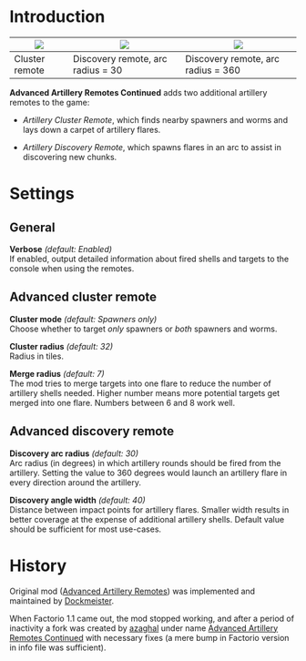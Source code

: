# Introduction

| ![](https://azaghal.github.io/Factorio-AdvancedArtilleryRemotesContinued/demo/cluster-remote.gif) | ![](https://azaghal.github.io/Factorio-AdvancedArtilleryRemotesContinued/demo/discovery-remote-arc-radius-30.gif) | ![](https://azaghal.github.io/Factorio-AdvancedArtilleryRemotesContinued/demo/discovery-remote-arc-radius-360.gif) |
|----------------|-----------------------------------|------------------------------------|
| Cluster remote | Discovery remote, arc radius = 30 | Discovery remote, arc radius = 360 |

**Advanced Artillery Remotes Continued** adds two additional artillery
remotes to the game:

- *Artillery Cluster Remote*, which finds nearby spawners and worms
  and lays down a carpet of artillery flares.

- *Artillery Discovery Remote*, which spawns flares in an arc to
  assist in discovering new chunks.

# Settings

## General

**Verbose** *(default: Enabled)*<br/>
  If enabled, output detailed information about fired shells and
  targets to the console when using the remotes.

## Advanced cluster remote

**Cluster mode** *(default: Spawners only)*<br/>
  Choose whether to target *only* spawners or *both* spawners and
  worms.

**Cluster radius** *(default: 32)*<br/>
  Radius in tiles.

**Merge radius** *(default: 7)*<br/>
  The mod tries to merge targets into one flare to reduce the number
  of artillery shells needed. Higher number means more potential
  targets get merged into one flare. Numbers between 6 and 8 work
  well.

## Advanced discovery remote

**Discovery arc radius** *(default: 30)*<br/>
  Arc radius (in degrees) in which artillery rounds should be fired
  from the artillery. Setting the value to 360 degrees would launch an
  artillery flare in every direction around the artillery.

**Discovery angle width** *(default: 40)*<br/>
  Distance between impact points for artillery flares. Smaller width
  results in better coverage at the expense of additional artillery
  shells. Default value should be sufficient for most use-cases.

# History

Original mod ([Advanced Artillery Remotes](https://mods.factorio.com/mod/AdvArtilleryRemotes))
was implemented and maintained by [Dockmeister](https://mods.factorio.com/user/Dockmeister).

When Factorio 1.1 came out, the mod stopped working, and after a
period of inactivity a fork was created
by [azaghal](https://mods.factorio.com/user/azaghal) under name
[Advanced Artillery Remotes Continued](https://mods.factorio.com/mod/AdvArtilleryRemotes) with
necessary fixes (a mere bump in Factorio version in info file was
sufficient).
